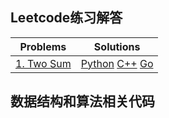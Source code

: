 ## Leetcode练习解答

|Problems|Solutions|
|-|-|
|[1. Two Sum](https://leetcode.com/problems/two-sum/)|[Python](https://github.com/shaqsnake/leetcode/blob/master/001-Two-Sum/solution.py) [C++](https://github.com/shaqsnake/leetcode/blob/master/001-Two-Sum/solution.cpp) [Go](https://github.com/shaqsnake/leetcode/blob/master/001-Two-Sum/solution.go)|


## 数据结构和算法相关代码

